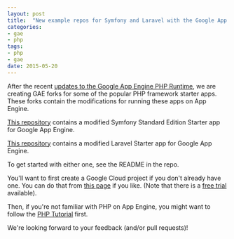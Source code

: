 ```yaml
---
layout: post
title:  "New example repos for Symfony and Laravel with the Google App Engine PHP Runtime"
categories:
- gae
- php
tags:
- php
- gae
date: 2015-05-20
---
```


After the recent [updates to the Google App Engine PHP Runtime](http://amygdala.github.io/gae/php/2015/03/09/gaephp.html), we are creating GAE forks for some of the popular PHP framework starter apps.  These forks contain the modifications for running these apps on App Engine.

[This repository](https://github.com/GoogleCloudPlatform/symfony-standard) contains a modified Symfony Standard Edition Starter app for Google App Engine.

[This repository](https://github.com/GoogleCloudPlatform/laravel) contains a modified Laravel Starter app for Google App Engine.

To get started with either one, see the README in the repo.

You'll want to first create a Google Cloud project if you don't already have one. You can do that from [this page](https://console.developers.google.com/start/appengine) if you like.  (Note that there is a [free trial](https://console.developers.google.com/billing/freetrial) available).

Then, if you're not familiar with PHP on App Engine, you might want to follow the [PHP Tutorial](https://cloud.google.com/appengine/docs/php/gettingstarted/introduction) first.

We're looking forward to your feedback (and/or pull requests)!


